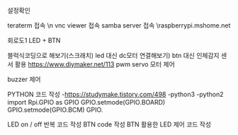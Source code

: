 설정확인

teraterm 접속 \n
vnc viewer 접속
samba server 접속 \raspberrypi.mshome.net

회로도1 LED + BTN


블럭식코딩으로 해보기(스크래치)
led 대신 dc모터 연결해보기)
btn 대신 인체감지 센서 활용 https://www.diymaker.net/113
pwm servo 모터 제어

buzzer 제어


PYTHON 코드 작성 -https://studymake.tistory.com/498 -python3 -python2 import Rpi.GPIO as GPIO GPIO.setmode(GPIO.BOARD) GPIO.setmode(GPIO.BCM) GPIO.

LED on / off 반복 코드 작성
BTN code 작성
BTN 활용한 LED 제어 코드 작성
